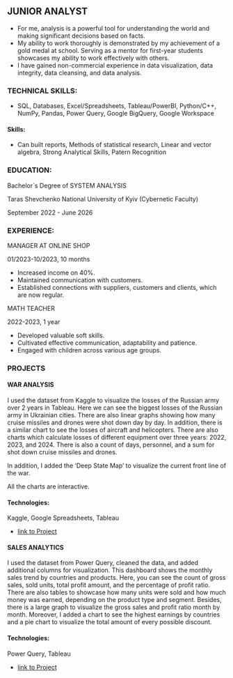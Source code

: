 ## JUNIOR ANALYST

- For me, analysis is a powerful tool for understanding the world and making significant decisions based on facts.
- My ability to work thoroughly is demonstrated by my achievement of a gold medal at
school. Serving as a mentor for first-year students showcases my ability to work
effectively with others.
- I have gained non-commercial experience in data visualization, data integrity, data
cleansing, and data analysis.

### TECHNICAL SKILLS:
- SQL, Databases, Excel/Spreadsheets, Tableau/PowerBI, Python/C++, NumPy, Pandas, Power Query, Google BigQuery, Google Workspace
#### Skills:
- Can built reports, Methods of statistical research, Linear and vector algebra, Strong Analytical Skills, Patern Recognition

### EDUCATION:
Bachelor`s Degree of SYSTEM ANALYSIS

Taras Shevchenko National University of Kyiv (Cybernetic Faculty)

September 2022 - June 2026

### EXPERIENCE:
MANAGER AT ONLINE SHOP

01/2023-10/2023, 10 months

- Increased income on 40%.
- Maintained communication with customers.
- Established connections with suppliers, customers and clients, which are now regular.

MATH TEACHER

2022-2023, 1 year

- Developed valuable soft skills.
- Cultivated effective communication, adaptability and patience.
- Engaged with children across various age groups.

### PROJECTS
#### WAR ANALYSIS
I used the dataset from Kaggle to visualize the losses of the Russian army over 2 years in Tableau.
Here we can see the biggest losses of the Russian army in Ukrainian cities. 
There are also linear graphs showing how many cruise missiles and drones were shot down day by day. 
In addition, there is a similar chart to see the losses of aircraft and helicopters. 
There are also charts which calculate losses of different equipment over three years: 2022, 2023, and 2024. 
There is also a count of days, personnel, and a sum for shot down cruise missiles and drones.

In addition, I added the ‘Deep State Map’ to visualize the current front line of the war.

All the charts are interactive.
#### Technologies:
Kaggle, Google Spreadsheets, Tableau
- [link to Project](https://public.tableau.com/views/Russian-UkrainianWarAnalytics/WarAnalytics?:language=en-GB&:display_count=n&:origin=viz_share_link)

#### SALES ANALYTICS
I used the dataset from Power Query, cleaned the data, and added additional columns for visualization. 
This dashboard shows the monthly sales trend by countries and products.
Here, you can see the count of gross sales, sold units, total profit amount, and the percentage of profit ratio. 
There are also tables to showcase how many units were sold and how much money was earned, depending on the product type and segment.
Besides, there is a large graph to visualize the gross sales and profit ratio month by month. 
Moreover, I added a chart to see the highest earnings by countries and a pie chart to visualize the total amount of every possible discount.

#### Technologies:
Power Query, Tableau
- [link to Project](https://public.tableau.com/views/SalesDashboard_17036880546680/Dashboard1?:language=en-GB&:sid=&:display_count=n&:origin=viz_share_link)









